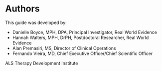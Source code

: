 # Authors

This guide was developed by:

- Danielle Boyce, MPH, DPA, Principal Investigator, Real World Evidence
- Hannah Walters, MPH, DrPH, Postdoctoral Researcher, Real World Evidence
- Alan Premasiri, MS, Director of Clinical Operations
- Fernando Vieira, MD, Chief Executive Officer/Chief Scientific Officer

ALS Therapy Development Institute
